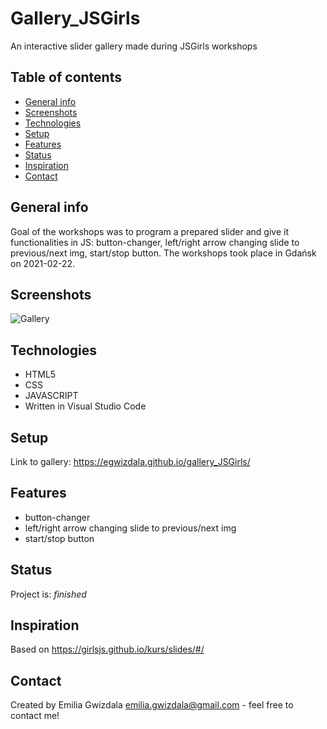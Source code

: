 # Gallery_JSGirls
An interactive slider gallery made during JSGirls workshops 

## Table of contents
* [General info](#general-info)
* [Screenshots](#screenshots)
* [Technologies](#technologies)
* [Setup](#setup)
* [Features](#features)
* [Status](#status)
* [Inspiration](#inspiration)
* [Contact](#contact)

## General info
Goal of the workshops was to program a prepared slider and give it functionalities in JS: button-changer, left/right arrow changing slide to previous/next img, start/stop button. The workshops took place in Gdańsk on 2021-02-22.

## Screenshots
![Gallery](./img/gallery.png)

## Technologies
* HTML5
* CSS
* JAVASCRIPT
* Written in Visual Studio Code

## Setup
Link to gallery:
https://egwizdala.github.io/gallery_JSGirls/

## Features
* button-changer
* left/right arrow changing slide to previous/next img
* start/stop button

## Status
Project is: _finished_

## Inspiration
Based on https://girlsjs.github.io/kurs/slides/#/

## Contact
Created by Emilia Gwizdala [emilia.gwizdala@gmail.com](https://www.flynerd.pl/) - feel free to contact me!
